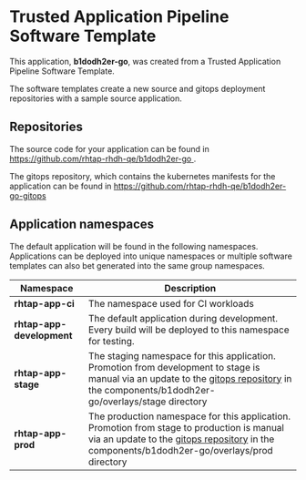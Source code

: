 # Trusted Application Pipeline Software Template

This application, **b1dodh2er-go**, was created from a Trusted Application Pipeline Software Template.

The software templates create a new source and gitops deployment repositories with a sample source application. 

## Repositories

The source code for your application can be found in [https://github.com/rhtap-rhdh-qe/b1dodh2er-go ](https://github.com/rhtap-rhdh-qe/b1dodh2er-go ).
 
The gitops repository, which contains the kubernetes manifests for the application can be found in 
[https://github.com/rhtap-rhdh-qe/b1dodh2er-go-gitops ](https://github.com/rhtap-rhdh-qe/b1dodh2er-go-gitops ) 

## Application namespaces 

The default application will be found in the following namespaces. Applications can be deployed into unique namespaces or multiple software templates can also bet generated into the same group namespaces.  

|  Namespace   |  Description   |  
| -------- | -------- |
| **rhtap-app-ci** | The namespace used for CI workloads |
| **rhtap-app-development** | The default application during development. Every build will be deployed to this namespace for testing. |
| **rhtap-app-stage** | The staging namespace for this application. Promotion from development to stage is manual via an update to the [gitops repository](https://github.com/rhtap-rhdh-qe/b1dodh2er-go-gitops ) in the components/b1dodh2er-go/overlays/stage directory |
| **rhtap-app-prod** | The production namespace for this application. Promotion from stage to production is manual via an update to the [gitops repository](https://github.com/rhtap-rhdh-qe/b1dodh2er-go-gitops ) in the components/b1dodh2er-go/overlays/prod directory |